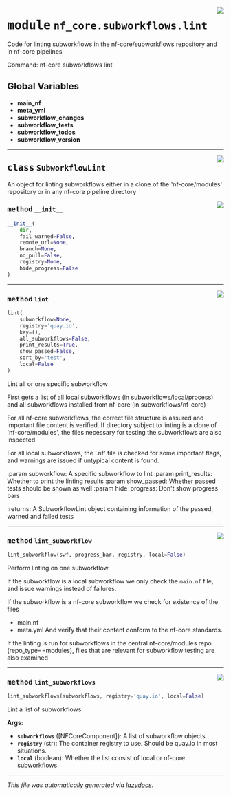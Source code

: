<!-- markdownlint-disable -->

<a href="../../../../../../tools/nf_core/subworkflows/lint/__init__.py#L0"><img align="right" style="float:right;" src="https://img.shields.io/badge/-source-cccccc?style=flat-square"></a>

# <kbd>module</kbd> `nf_core.subworkflows.lint`

Code for linting subworkflows in the nf-core/subworkflows repository and in nf-core pipelines

Command: nf-core subworkflows lint

## **Global Variables**

- **main_nf**
- **meta_yml**
- **subworkflow_changes**
- **subworkflow_tests**
- **subworkflow_todos**
- **subworkflow_version**

---

<a href="../../../../../../tools/nf_core/subworkflows/lint/__init__.py#L25"><img align="right" style="float:right;" src="https://img.shields.io/badge/-source-cccccc?style=flat-square"></a>

## <kbd>class</kbd> `SubworkflowLint`

An object for linting subworkflows either in a clone of the 'nf-core/modules' repository or in any nf-core pipeline directory

<a href="../../../../../../tools/nf_core/subworkflows/lint/__init__.py#L39"><img align="right" style="float:right;" src="https://img.shields.io/badge/-source-cccccc?style=flat-square"></a>

### <kbd>method</kbd> `__init__`

```python
__init__(
    dir,
    fail_warned=False,
    remote_url=None,
    branch=None,
    no_pull=False,
    registry=None,
    hide_progress=False
)
```

---

<a href="../../../../../../tools/nf_core/subworkflows/lint/__init__.py#L60"><img align="right" style="float:right;" src="https://img.shields.io/badge/-source-cccccc?style=flat-square"></a>

### <kbd>method</kbd> `lint`

```python
lint(
    subworkflow=None,
    registry='quay.io',
    key=(),
    all_subworkflows=False,
    print_results=True,
    show_passed=False,
    sort_by='test',
    local=False
)
```

Lint all or one specific subworkflow

First gets a list of all local subworkflows (in subworkflows/local/process) and all subworkflows installed from nf-core (in subworkflows/nf-core)

For all nf-core subworkflows, the correct file structure is assured and important file content is verified. If directory subject to linting is a clone of 'nf-core/modules', the files necessary for testing the subworkflows are also inspected.

For all local subworkflows, the '.nf' file is checked for some important flags, and warnings are issued if untypical content is found.

:param subworkflow: A specific subworkflow to lint :param print_results: Whether to print the linting results :param show_passed: Whether passed tests should be shown as well :param hide_progress: Don't show progress bars

:returns: A SubworkflowLint object containing information of the passed, warned and failed tests

---

<a href="../../../../../../tools/nf_core/subworkflows/lint/__init__.py#L183"><img align="right" style="float:right;" src="https://img.shields.io/badge/-source-cccccc?style=flat-square"></a>

### <kbd>method</kbd> `lint_subworkflow`

```python
lint_subworkflow(swf, progress_bar, registry, local=False)
```

Perform linting on one subworkflow

If the subworkflow is a local subworkflow we only check the `main.nf` file, and issue warnings instead of failures.

If the subworkflow is a nf-core subworkflow we check for existence of the files

- main.nf
- meta.yml And verify that their content conform to the nf-core standards.

If the linting is run for subworkflows in the central nf-core/modules repo (repo_type==modules), files that are relevant for subworkflow testing are also examined

---

<a href="../../../../../../tools/nf_core/subworkflows/lint/__init__.py#L154"><img align="right" style="float:right;" src="https://img.shields.io/badge/-source-cccccc?style=flat-square"></a>

### <kbd>method</kbd> `lint_subworkflows`

```python
lint_subworkflows(subworkflows, registry='quay.io', local=False)
```

Lint a list of subworkflows

**Args:**

- <b>`subworkflows`</b> ([NFCoreComponent]): A list of subworkflow objects
- <b>`registry`</b> (str): The container registry to use. Should be quay.io in most situations.
- <b>`local`</b> (boolean): Whether the list consist of local or nf-core subworkflows

---

_This file was automatically generated via [lazydocs](https://github.com/ml-tooling/lazydocs)._
